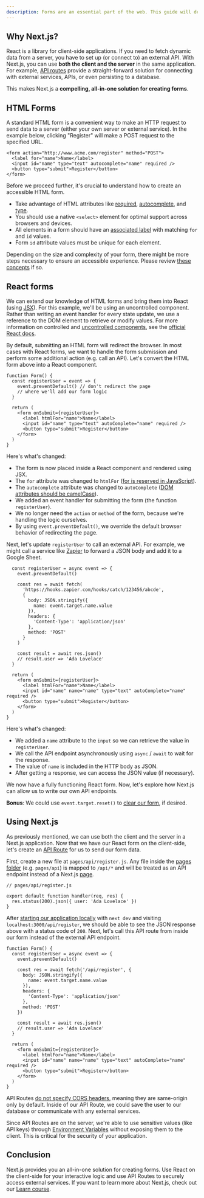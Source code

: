 ```yaml
---
description: Forms are an essential part of the web. This guide will demonstrate how to build a performant, accessible form with Next.js while teaching the best practices for HTML & React forms along the way. Learn more here.
---
```


## Why Next.js?

React is a library for client-side applications. If you need to fetch dynamic data from a server, you have to set up (or connect to) an external API. With Next.js, you can use **both the client and the server** in the same application. For example, [API routes](https://nextjs.org/docs/api-routes/introduction) provide a straight-forward solution for connecting with external services, APIs, or even persisting to a database.

This makes Next.js a **compelling, all-in-one solution for creating forms**.

## HTML Forms

A standard HTML form is a convenient way to make an HTTP request to send data to a server (either your own server or external service). In the example below, clicking "Register" will make a POST request to the specified URL.

```
<form action="http://www.acme.com/register" method="POST">
  <label for="name">Name</label>
  <input id="name" type="text" autocomplete="name" required />
  <button type="submit">Register</button>
</form>
```

Before we proceed further, it's crucial to understand how to create an accessible HTML form.

- Take advantage of HTML attributes like [required](https://www.w3schools.com/tags/att_input_required.asp), [autocomplete](https://developer.mozilla.org/en-US/docs/Web/HTML/Attributes/autocomplete), and [type](https://www.w3schools.com/tags/att_type.asp).
- You should use a native `<select>` element for optimal support across browsers and devices.
- All elements in a form should have an [associated label](https://www.w3.org/WAI/tutorials/forms/labels/) with matching `for` and `id` values.
- Form `id` attribute values must be unique for each element.

Depending on the size and complexity of your form, there might be more steps necessary to ensure an accessible experience. Please review [these concepts](https://www.w3.org/WAI/tutorials/forms/) if so.

## React forms

We can extend our knowledge of HTML forms and bring them into React (using [JSX](https://reactjs.org/docs/introducing-jsx.html)). For this example, we'll be using an uncontrolled component. Rather than writing an event handler for every state update, we use a reference to the DOM element to retrieve or modify values. For more information on controlled and [uncontrolled components](https://reactjs.org/docs/uncontrolled-components.html), see the [official React docs](https://reactjs.org/docs/uncontrolled-components.html).

By default, submitting an HTML form will redirect the browser. In most cases with React forms, we want to handle the form submission and perform some additional action (e.g. call an API). Let's convert the HTML form above into a React component.

```
function Form() {
  const registerUser = event => {
    event.preventDefault() // don't redirect the page
    // where we'll add our form logic
  }

  return (
    <form onSubmit={registerUser}>
      <label htmlFor="name">Name</label>
      <input id="name" type="text" autoComplete="name" required />
      <button type="submit">Register</button>
    </form>
  )
}
```

Here's what's changed:

- The form is now placed inside a React component and rendered using JSX.
- The `for` attribute was changed to `htmlFor` ([for is reserved in JavaScript](https://reactjs.org/docs/dom-elements.html)).
- The `autocomplete` attribute was changed to `autoComplete` ([DOM attributes should be camelCase](https://reactjs.org/docs/dom-elements.html)).
- We added an event handler for submitting the form (the function `registerUser`).
- We no longer need the `action` or `method` of the form, because we're handling the logic ourselves.
- By using `event.preventDefault()`, we override the default browser behavior of redirecting the page.

Next, let's update `registerUser` to call an external API. For example, we might call a service like [Zapier](https://zapier.com/) to forward a JSON body and add it to a Google Sheet.

```function Form() {
  const registerUser = async event => {
    event.preventDefault()

    const res = await fetch(
      'https://hooks.zapier.com/hooks/catch/123456/abcde',
      {
        body: JSON.stringify({
          name: event.target.name.value
        }),
        headers: {
          'Content-Type': 'application/json'
        },
        method: 'POST'
      }
    )

    const result = await res.json()
    // result.user => 'Ada Lovelace'
  }

  return (
    <form onSubmit={registerUser}>
      <label htmlFor="name">Name</label>
      <input id="name" name="name" type="text" autoComplete="name" required />
      <button type="submit">Register</button>
    </form>
  )
}
```

Here's what's changed:

- We added a `name` attribute to the `input` so we can retrieve the value in `registerUser`.
- We call the API endpoint asynchronously using `async` / `await` to wait for the response.
- The value of `name` is included in the HTTP body as JSON.
- After getting a response, we can access the JSON value (if necessary).

We now have a fully functioning React form. Now, let's explore how Next.js can allow us to write our own API endpoints.

**Bonus**: We could use `event.target.reset()` to [clear our form](https://developer.mozilla.org/en-US/docs/Web/API/HTMLFormElement/reset), if desired.

## Using Next.js

As previously mentioned, we can use both the client and the server in a Next.js application. Now that we have our React form on the client-side, let's create an [API Route](https://nextjs.org/docs/api-routes/introduction) for us to send our form data.

First, create a new file at `pages/api/register.js`. Any file inside the [pages folder](https://nextjs.org/docs/basic-features/pages) (e.g. `pages/api`) is mapped to `/api/*` and will be treated as an API endpoint instead of a Next.js [page](https://nextjs.org/docs/basic-features/pages).

```
// pages/api/register.js

export default function handler(req, res) {
  res.status(200).json({ user: 'Ada Lovelace' })
}
```

After [starting our application locally](https://nextjs.org/docs/getting-started`) with `next dev` and visiting `localhost:3000/api/register`, we should be able to see the JSON response above with a status code of `200`. Next, let's call this API route from inside our form instead of the external API endpoint.

```
function Form() {
  const registerUser = async event => {
    event.preventDefault()

    const res = await fetch('/api/register', {
      body: JSON.stringify({
        name: event.target.name.value
      }),
      headers: {
        'Content-Type': 'application/json'
      },
      method: 'POST'
    })

    const result = await res.json()
    // result.user => 'Ada Lovelace'
  }

  return (
    <form onSubmit={registerUser}>
      <label htmlFor="name">Name</label>
      <input id="name" name="name" type="text" autoComplete="name" required />
      <button type="submit">Register</button>
    </form>
  )
}
```

API Routes [do not specify CORS headers](https://developer.mozilla.org/en-US/docs/Web/HTTP/CORS), meaning they are same-origin only by default. Inside of our API Route, we could save the user to our database or communicate with any external services.

Since API Routes are on the server, we're able to use sensitive values (like API keys) through [Environment Variables](https://nextjs.org/docs/basic-features/environment-variables) without exposing them to the client. This is critical for the security of your application.

## Conclusion

Next.js provides you an all-in-one solution for creating forms. Use React on the client-side for your interactive logic and use API Routes to securely access external services. If you want to learn more about Next.js, check out our [Learn course](https://nextjs.org/learn/basics/create-nextjs-app).
